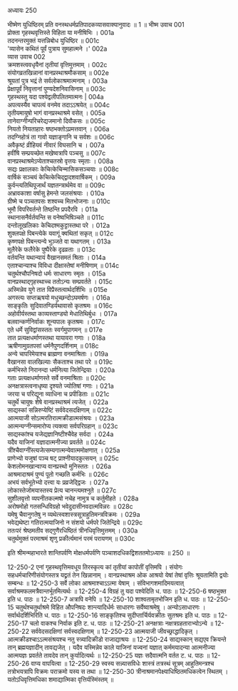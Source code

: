 अध्यायः 250

भीष्मेण युधिष्ठिरम् प्रति वनस्थधर्मप्रतिपादकव्यासवाक्यानुवादः ॥ 1 ॥
भीष्म उवाच 	001  
प्रोक्ता गृहस्थवृत्तिस्ते विहिता या मनीषिभिः ।	001a  
तदनन्तरमुक्तं यत्तन्निबोध युधिष्ठिर ॥	001c  
\'व्यासेन कथितं पूर्वं पुत्राय सुमहात्मने ।\'	002a  
व्यास उवाच 	002  
क्रमशस्त्ववधृयैनां तृतीयां वृत्तिमुत्तमाम् ।	002c  
संयोगव्रतखिन्नानां वानप्रस्थाश्रमौकसाम् ॥	002e  
श्रूयतां पुत्र भद्रं ते सर्वलोकाश्रमात्मनाम् ।	003a  
प्रेक्षापूर्वं निवृत्तानां पुण्यदेशनिवासिनाम् ॥	003c  
गृहस्थस्तु यदा पश्येद्वलीपलितमात्मनः |	004a  
अपत्यस्यैव चापत्यं वनमेव तदाऽऽश्रयेत् ॥	004c  
तृतीयमायुषो भागं वानप्रस्थाश्रमे वसेत् ।	005a  
तानेवाग्नीन्परिचरेद्यजमानो दिवौकसः ॥	005c  
नियतो नियताहारः षष्ठभक्तोऽप्रमत्तवान् ।	006a  
तदग्निहोत्रं ता गावो यज्ञाङ्गानि च सर्वशः ॥	006c  
अवैकृष्टं व्रीहियवं नीवारं विघसानि च ।	007a  
हवींषि सम्प्रयच्छेत मखेष्वत्रापि पञ्चसु ॥	007c  
वानप्रस्थाश्रमेऽप्येताश्चतस्रो वृत्तयः स्मृताः ।	008a  
सद्यः प्रक्षालकाः केचित्केचिन्मासिकसञ्चयाः ॥	008c  
वार्षिकं सञ्चयं केचित्केचिद्द्वादशवार्षिकम् ।	009a  
कुर्वन्त्यतिथिपूजार्थं यज्ञतन्त्रार्थमेव वा ॥	009c  
अभ्रावकाशा वर्षासु हेमन्ते जलसंश्रयाः ।	010a  
ग्रीष्मे च पञ्चतपसः शश्वच्च मितभोजनाः ॥	010c  
भूमौ विपरिवर्तन्ते तिष्ठन्ति प्रपदैरपि ।	011a  
स्थानासनैर्वर्तयन्ति स वनेष्वभिषिञ्चते ॥	011c  
दन्तोलूखलिकाः केचिदश्मकुट्टास्तथा परे ।	012a  
शुक्लपक्षे पिबन्त्येके यवागूं क्वथितां सकृत् ॥	012c  
कृष्णपक्षे पिबन्त्यन्ये भुञ्जते वा यथागतम् ।	013a  
मूलैरेके फलैरेके पुष्पैरेके दृढव्रताः ॥	013c  
वर्तयन्ति यथान्यायं वैखानसमतं श्रिताः ।	014a  
एताश्चान्याश्च विविधा दीक्षास्तेषां मनीषिणाम् ॥	014c  
चतुर्थश्चौपनिषदो धर्मः साधारणः स्मृतः ।	015a  
वानप्रस्थाद्गृहस्थाच्च ततोऽन्यः सम्प्रवर्तते ।	015c  
अस्मिन्नेव युगे तात विप्रैस्तत्वार्थदर्शिभिः ॥	015e  
अगस्त्यः सप्तऋषयो मधुच्छन्दोऽघमर्षणः ।	016a  
साङ्कृतिः सुदिवातण्डिर्यथावासो कृतश्रमः ॥	016c  
अहोवीर्यस्तथा काव्यस्ताण्ड्यो मेधातिथिर्बुधः ।	017a  
बलवान्कर्णनिर्वाकः शून्यपालः कृतश्रमः ।	017c  
एते धर्मे सुविद्वांसस्ततः स्वर्गमुपागमन् ॥	017e  
तात प्रत्यक्षधर्माणस्तथा यायावरा गणाः ।	018a  
ऋषीणामुग्रतपसां धर्मनैपुणदर्शिनाम् ॥	018c  
अन्ये चापरिमेयाश्च ब्राह्मणा वनमाश्रिताः ।	019a  
वैखानसा वालखिल्याः सैकताश्च तथा परे ॥	019c  
कर्मभिस्ते निरानन्दा धर्मनित्या जितेन्द्रियाः ।	020a  
गताः प्रत्यक्षधर्माणस्ते सर्वे वनमाश्रिताः ॥	020c  
अनक्षत्रास्त्वनाधृष्या दृश्यते ज्योतिषां गणाः ।	021a  
जरया च परिद्यूना व्याधिना च प्रपीडिताः ॥	021c  
चतुर्थे चायुषः शेषे वानप्रस्थाश्रमं त्यजेत् ।	022a  
साद्यस्कां सन्निरुप्येष्टिं सर्ववेदसदक्षिणाम् ॥	022c  
आत्मयाजी सोऽत्मरतिरात्मक्रीडात्मसंश्रयः ।	023a  
आत्मन्यग्नीन्समारोप्य त्यक्त्वा सर्वपरिग्रहान् ॥	023c  
साद्यस्कांश्च यजेद्यज्ञानिष्टीश्चैवेह सर्वदा ।	024a  
यदैव याजिनां यज्ञादात्मनीज्या प्रवर्तते ॥	024c  
त्रींश्चैवाग्नींस्त्यजेत्सम्यगात्मन्येवात्ममोक्षणात् ।	025a  
प्राणेभ्यो यजुषां पञ्च षट् प्राश्नीयादकुत्सयन् ॥	025c  
केशलोमनखान्वाप्य वानप्रस्थो मुनिस्ततः ।	026a  
आश्रमादाश्रमं पुण्यं पूतो गच्छति कर्मभिः ॥	026c  
अभयं सर्वभूतेभ्यो दत्त्वा यः प्रव्रजेद्द्विजः ।	027a  
लोकास्तेजोमयास्तस्य प्रेत्य चानन्त्यमश्नुते ॥	027c  
सुशीलवृत्तो व्यपनीतकल्मषो नचेह नामुत्र च कर्तुमीहते ।	028a  
अरोषमोहो गतसन्धिविग्रहो भवेदुदासीनवदात्मविन्नरः ॥	028c  
यमेषु चैवानुगतेषु न व्यथेत्स्वशास्त्रसूत्राहुतिमन्त्रविक्रमः ।	029a  
भवेद्यथेष्टा गतिरात्मयाजिनो न संशयो धर्मपरे जितेन्द्रिये ॥	029c  
ततःपरं श्रेष्ठमतीव सद्गुणैरधिष्ठितं त्रीनधिवृत्तिमुत्तमम् ।	030a  
चतुर्थमुक्तं परमाश्रमं शृणु प्रकीर्त्यमानं परमं परायणम् ॥ 	030c  

इति श्रीमन्महाभारते शान्तिपर्वणि मोक्षधर्मपर्वणि पञ्चाशदधिकद्विशततमोऽध्यायः ॥ 250 ॥

12-250-2 एनां गृहस्थवृत्तिमवधूय तिरस्कृत्य कां तृतीयां कापोतीं वृत्तिमपि । संयोगः सहधर्मचारिणीसंयोगस्तत्र यद्व्रतं तेन खिन्नानाम् । वानप्रस्थाश्रम ओक आश्रयो येषां तेषां वृत्तिः श्रूयतामिति द्वयोः सम्बन्धः ॥ 12-250-3 सर्वे लोका आश्रमाश्चाऽऽत्मा येषाम् । संविभागशमादिमयत्वात् सर्वाश्रमफलमत्रैवान्तर्भूतमित्यर्थः ॥ 12-250-4 विग्रहं तु यदा पश्येदिति ध. पाठः ॥ 12-250-6 षष्ठभुक्त इति ध. पाठः ॥ 12-250-7 अत्रापि वनेपि ॥ 12-250-10 शाश्वतामृतभोजिन इति ध. पाठः ॥ 12-250-15 चतुर्थश्चतुर्थाश्रमे विहित औपनिषदः शान्त्यादिर्धर्मः साधारणः सर्वेष्वाश्रमेषु । अन्योऽसाधारणः । सर्वार्थदर्शिभिरिति ध. पाठः ॥ 12-250-16 साङ्कृतिश्च सुदीप्तार्चिर्यवक्रीतः सुतश्रमः इति ध. पाठः ॥ 12-250-17 चलो वाकश्च निर्वाक इति ट. ध. पाठः ॥ 12-250-21 अनक्षत्राः नक्षत्रग्रहताराभ्योऽन्ये ॥ 12-250-22 सर्ववेदसदक्षिणां सर्वस्वदक्षिणाम् ॥ 12-250-23 आत्मयाजी जीवच्छ्राद्धादिकृत् । आत्मक्रीडश्चाऽऽत्मसंश्रयश्च नतु स्त्र्यादिक्रीडो राजाद्याश्रयः ॥ 12-250-24 साद्यस्कान् सद्यएव क्रियन्ते तान् ब्रह्मयज्ञादीन् तावद्यजेत् । यदैव यस्मिन्नेव काले याजिनां यज्वनां यज्ञात् कर्ममयादन्या आत्मनीज्या आत्मयज्ञः प्रवर्तते तावदेव तान् कुर्यादित्यर्थः ॥ 12-250-25 यज्ञः सदैवात्मनि वर्तत ट. ध. पाठः ॥ 12-250-26 वाप्य वापयित्वा ॥ 12-250-29 स्वस्य सन्न्यासविधेः शास्त्रं तत्रस्थं सूत्रम् आहुतिमन्त्रश्च तत्रोभयत्रापि विक्रमः पराक्रमो यस्य स तथा ॥ 12-250-30 त्रीनाश्रमानपेक्ष्याधिष्ठितमधिकत्वेन स्थितम् । यतोऽधिवृत्तिमधिका शमाद्यात्मिका वृत्तिर्यस्मिंस्तम् ॥
